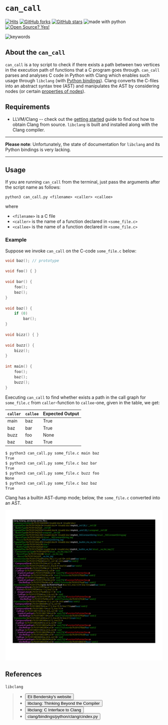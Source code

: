 
# `can_call`

[![Hits](https://hits.seeyoufarm.com/api/count/incr/badge.svg?url=https%3A%2F%2Fgithub.com%2Fvili-1%2Fcan_call&count_bg=%2379C83D&title_bg=%23555555&icon=&icon_color=%23E7E7E7&title=hits&edge_flat=false)](https://github.com/vili-1/can_call)
[![GitHub forks](https://img.shields.io/github/forks/vili-1/can_call)](https://github.com/vili-1/can_call/network)
[![GitHub stars](https://img.shields.io/github/stars/vili-1/can_call?color=9cf)](https://github.com/vili-1/can_call/stargazers)
<img src="https://img.shields.io/badge/made%20with-python-blueviolet.svg" alt="made with python">
[![Open Source? Yes!](https://badgen.net/badge/Open%20Source%20%3F/Yes%21/blue?icon=github)]()

<img src="https://img.shields.io/badge/keywords-Clang,%20AST,%20Python bindings to libclang-yellowgreen.svg" alt="keywords">

<!---[![Github All Releases](https://img.shields.io/github/downloads/vili-1/can_call/total.svg)](https://github.com/vili-1/can_call)--->
<!---[![Github Releases (by Release)](https://img.shields.io/github/downloads/vili-1/can_call/v1.1/total.svg)](https://github.com/vili-1/can_call/releases/)--->


## About the `can_call`

`can_call` is a toy script to check if there exists a path between two vertices in the execution path of functions that a C program goes through.
`can_call` parses and analyses C code in Python with Clang which enables such usage through `libclang` (with [Python bindings](https://github.com/llvm-mirror/clang/tree/master/bindings/python)).
Clang converts the C-files into an abstract syntax tree (AST) and manipulates the AST by considering nodes (or certain [properties of nodes](https://coggle.it/diagram/VSk7_32dyC9M7Wtk/t/python-clang)).


## Requirements

* LLVM/Clang -- check out the [getting
  started](http://clang.llvm.org/get_started.html) guide to find out how to obtain Clang from source. `libclang` is
  built and installed along with the Clang compiler.

----

**Please note**: Unfortunately, the state of documentation for `libclang` and its Python bindings is very lacking. 

----


## Usage

If you are running `can_call` from the terminal, just pass the arguments after the script name as follows:

```console
python3 can_call.py <filename> <caller> <callee>
```
where

- `<filename>` is a C file
- `<caller>` is the name of a function declared in `<some_file.c>`
- `<callee>` is the name of a function declared in `<some_file.c>`

### Example


Suppose we invoke `can_call` on the C-code `some_file.c` below: 

```c
void baz(); // prototype

void foo() { }

void bar() {
    foo();
    baz();
}

void baz() {
    if (0)
        bar();
}

void bizz() { }

void buzz() {
    bizz();
}

int main() {
    foo();
    baz();
    buzz();
}
```

Executing `can_call` to find whether exists a path in the call graph for `some_file.c` from `caller`-function to `callee`-one, given in the table, we get:

| `caller`    | `callee` | Expected Output   |
| ----------- | ---------|----------|
| main        | baz      | True      |
| baz         | bar      | True      |
| buzz        | foo      | None      |
| baz         | baz      | True      |


```console
$ python3 can_call.py some_file.c main baz
True
$ python3 can_call.py some_file.c baz bar
True
$ python3 can_call.py some_file.c buzz foo
None
$ python3 can_call.py some_file.c baz baz
True
```


Clang has a builtin AST-dump mode; below, the `some_file.c` converted into an AST.

![Alt text here](AST_example.svg)



## References
`libclang`

> *  <a href="https://eli.thegreenplace.net/2011/07/03/parsing-c-in-python-with-clang"><button type="button" 
style="
            cursor: pointer;
">Eli Bendersky's website
</button></a>
> *  <a href="http://llvm.org/devmtg/2010-11/Gregor-libclang.pdf"><button type="button" 
style="
            cursor: pointer;
">libclang: Thinking Beyond the Compiler
</button></a>
> *  <a href="http://clang.llvm.org/doxygen/group__CINDEX.html"><button type="button" 
style="
            cursor: pointer;
">libclang: C Interface to Clang
</button></a>
> *  <a href="https://github.com/llvm-mirror/clang/blob/master/bindings/python/clang/cindex.py"><button type="button" 
style="
            cursor: pointer;
">clang/bindings/python/clang/cindex.py
</button></a>





